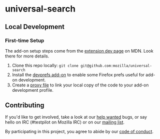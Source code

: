 # universal-search

## Local Development

### First-time Setup

The add-on setup steps come from the [extension dev page] on MDN. Look there for more details.

1. Clone this repo locally: `git clone git@github.com:mozilla/universal-search`
1. Install the [devprefs add-on] to enable some Firefox prefs useful for add-on development.
1. Create a [proxy file] to link your local copy of the code to your add-on development profile.

[extension dev page]: https://developer.mozilla.org/en-US/Add-ons/Setting_up_extension_development_environment
[devprefs add-on]: https://add-ons.mozilla.org/en-US/firefox/add-on/devprefs/
[proxy file]: https://developer.mozilla.org/en-US/Add-ons/Setting_up_extension_development_environment#Firefox_extension_proxy_file

## Contributing

If you'd like to get involved, take a look at our [help wanted] bugs, or say hello on IRC (#testpilot on Mozilla IRC) or on our [mailing list].

By participating in this project, you agree to abide by our [code of conduct](./CODE_OF_CONDUCT.md).

[help wanted]: https://github.com/mozilla/universal-search/issues?q=is%3Aopen+is%3Aissue+label%3A%22help+wanted%22
[mailing list]: https://mail.mozilla.org/listinfo/testpilot-dev
